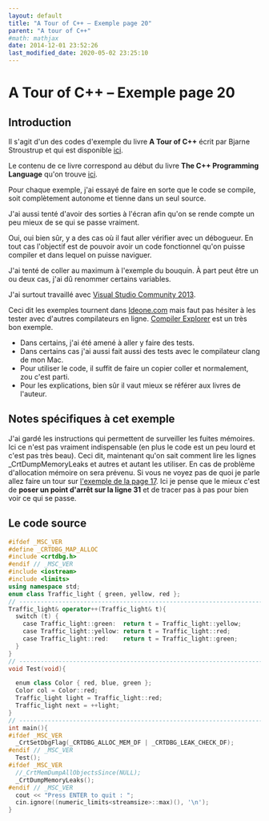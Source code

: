 ```yaml
---
layout: default
title: "A Tour of C++ – Exemple page 20"
parent: "A tour of C++"
#math: mathjax
date: 2014-12-01 23:52:26
last_modified_date: 2020-05-02 23:25:10
---
```


# A Tour of C++ – Exemple page 20

## Introduction
Il s'agit d'un des codes d'exemple du livre **A Tour of C++** écrit par Bjarne Stroustrup et qui est disponible [ici](http://www.amazon.fr/Tour-C-Bjarne-Stroustrup/dp/0321958314/ref%3Dsr_1_1?ie=UTF8&qid=1416699327&sr=8-1&keywords=a+tour+of+c%2B%2B). 

Le contenu de ce livre correspond au début du livre **The C++ Programming Language** qu'on trouve [ici](http://www.amazon.fr/The-Programming-Language-Bjarne-Stroustrup/dp/0321563840/ref%3Dpd_sim_eb_3?ie=UTF8&refRID=0CR047TTJV1HA6CVA9XA).

Pour chaque exemple, j'ai essayé de faire en sorte que le code se compile, soit complètement autonome et tienne dans un seul source.

J'ai aussi tenté d'avoir des sorties à l'écran afin qu'on se rende compte un peu mieux de se qui se passe vraiment.

Oui, oui bien sûr, y a des cas où il faut aller vérifier avec un débogueur.
En tout cas l'objectif est de pouvoir avoir un code fonctionnel qu'on puisse compiler et dans lequel on puisse naviguer.

J'ai tenté de coller au maximum à l'exemple du bouquin. À part peut être un ou deux cas, j'ai dû renommer certains variables.

J'ai surtout travaillé avec [Visual Studio Community 2013](http://www.visualstudio.com/products/visual-studio-community-vs).

Ceci dit les exemples tournent dans [Ideone.com](http://ideone.com/) mais faut pas hésiter à les tester avec d'autres compilateurs en ligne. [Compiler Explorer](https://godbolt.org/) est un très bon exemple.

* Dans certains, j'ai été amené à aller y faire des tests.  
* Dans certains cas j'ai aussi fait aussi des tests avec le compilateur clang de mon Mac.  
* Pour utiliser le code, il suffit de faire un copier coller et normalement, zou c'est parti.  
* Pour les explications, bien sûr il vaut mieux se référer aux livres de l'auteur.  


## Notes spécifiques à cet exemple


J'ai gardé les instructions qui permettent de surveiller les fuites mémoires. Ici ce n'est pas vraiment indispensable (en plus le code est un peu lourd et c'est pas très beau). Ceci dit, maintenant qu'on sait comment lire les lignes _CrtDumpMemoryLeaks et autres et autant les utiliser. En cas de problème d'allocation mémoire on sera prévenu. Si vous ne voyez pas de quoi je parle allez faire un tour sur [l'exemple de la page 17](https://www.40tude.fr/a-tour-of-c-exemple-de-la-page-17/ "A Tour of C++ – Exemple de la page 17").
Ici je pense que le mieux c'est de **poser un point d'arrêt sur la ligne 31** et de tracer pas à pas pour bien voir ce qui se passe.


## Le code source

```cpp
#ifdef _MSC_VER
#define _CRTDBG_MAP_ALLOC
#include <crtdbg.h>
#endif // _MSC_VER
#include <iostream>
#include <limits>
using namespace std;
enum class Traffic_light { green, yellow, red };
// ----------------------------------------------------------------------------
Traffic_light& operator++(Traffic_light& t){                                    // prefix increment: ++
  switch (t) {
    case Traffic_light::green:  return t = Traffic_light::yellow;
    case Traffic_light::yellow: return t = Traffic_light::red;
    case Traffic_light::red:    return t = Traffic_light::green;
  }
}
// ----------------------------------------------------------------------------
void Test(void){

  enum class Color { red, blue, green };
  Color col = Color::red;
  Traffic_light light = Traffic_light::red;
  Traffic_light next = ++light;                                                 // next becomes Traffic_light::green
}
// ----------------------------------------------------------------------------
int main(){
#ifdef _MSC_VER
  _CrtSetDbgFlag(_CRTDBG_ALLOC_MEM_DF | _CRTDBG_LEAK_CHECK_DF);
#endif // _MSC_VER
  Test();
#ifdef _MSC_VER
  //_CrtMemDumpAllObjectsSince(NULL);                                           // Begins the dump from the start of program execution
  _CrtDumpMemoryLeaks();
#endif // _MSC_VER
  cout << "Press ENTER to quit : ";
  cin.ignore((numeric_limits<streamsize>::max)(), '\n');
}
```
